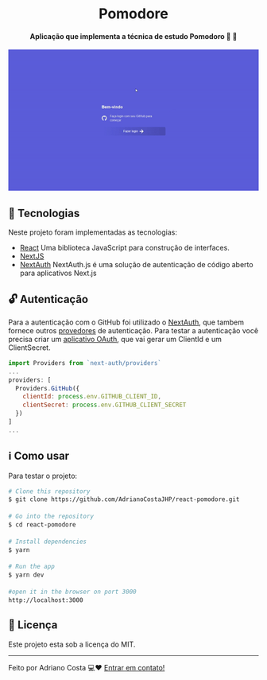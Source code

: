 <h1 align = "center">
Pomodore
</h1>
<h4 align="center">
  <p align = "center">Aplicação que implementa a técnica de estudo Pomodoro 📖 📝<p/> 
</h4>
<p align = "center">
  <img src="public/presentation.gif" alt="presentation">
</p>

## :rocket: Tecnologias
Neste projeto foram implementadas as tecnologias:

-  [React](https://facebook.github.io/react/) Uma biblioteca JavaScript para construção de interfaces.
-  [NextJS](https://nextjs.org/)
-  [NextAuth](https://github.com/nextauthjs/next-auth) NextAuth.js é uma solução de autenticação de código aberto para aplicativos Next.js

## 🔓 Autenticação

 Para a autenticação com o GitHub foi utilizado o [NextAuth](https://next-auth.js.org/), que tambem fornece outros [provedores](https://next-auth.js.org/configuration/providers) de autenticação. Para testar a autenticação você precisa criar um [aplicativo OAuth](https://docs.github.com/pt/developers/apps/building-oauth-apps), que vai gerar um ClientId e um ClientSecret.

```javascript "
import Providers from `next-auth/providers`
...
providers: [
  Providers.GitHub({
    clientId: process.env.GITHUB_CLIENT_ID,
    clientSecret: process.env.GITHUB_CLIENT_SECRET
  })
]
...

```
## :information_source: Como usar

Para testar o projeto:

```bash
# Clone this repository
$ git clone https://github.com/AdrianoCostaJHP/react-pomodore.git

# Go into the repository
$ cd react-pomodore

# Install dependencies
$ yarn

# Run the app 
$ yarn dev

#open it in the browser on port 3000
http://localhost:3000
```

## :memo: Licença
Este projeto esta sob a licença do MIT.

---

Feito por Adriano Costa 💻♥ [Entrar em contato!](https://www.linkedin.com/in/adriano-costa-101395141/)
